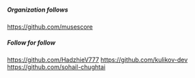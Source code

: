 ##### Organization follows

https://github.com/musescore

##### Follow for follow

https://github.com/HadzhieV777
https://github.com/kulikov-dev
https://github.com/sohail-chughtai

